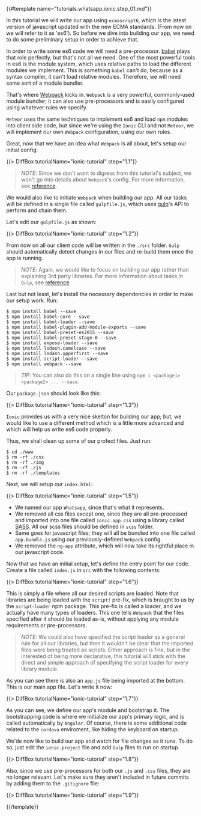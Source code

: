 {{#template name="tutorials.whatsapp.ionic.step_01.md"}}

In this tutorial we will write our app using `ecmascript6`, which is the latest version of javascript updated with the new ECMA standards. (From now on we will refer to it as 'es6'). So before we dive into building our app, we need to do some preliminary setup in order to achieve that.

In order to write some es6 code we will need a pre-processor. [babel](https://babeljs.io/) plays that role perfectly, but that's not all we need. One of the most powerful tools in es6 is the module system, which uses relative paths to load the different modules we implement. This is something `babel` can't do, because as a syntax compiler, it can't load relative modules. Therefore, we will need some sort of a module bundler.

That's where [Webpack](https://webpack.github.io/) kicks in. `Webpack` is a very powerful, commonly-used module bundler; it can also use pre-processors and is easily configured using whatever rules we specify.

`Meteor` uses the same techniques to implement es6 and load `npm` modules into client side code, but since we're using the `Ionic` CLI and not `Meteor`, we will implement our own `Webpack` configuration, using our own rules.

Great, now that we have an idea what `Webpack` is all about, let's setup our initial config:

{{> DiffBox tutorialName="ionic-tutorial" step="1.1"}}

> *NOTE*: Since we don't want to digress from this tutorial's subject, we won't go into details about `Webpack`'s config. For more information, see [reference](https://webpack.github.io/docs/configuration.html).

We would also like to initiate `Webpack` when building our app. All our tasks will be defined in a single file called `gulpfile.js`, which uses [gulp](http://gulpjs.com/)'s API to perform and chain them.

Let's edit our `gulpfile.js` as shown:

{{> DiffBox tutorialName="ionic-tutorial" step="1.2"}}

From now on all our client code will be written in the `./src` folder. `Gulp` should automatically detect changes in our files and re-build them once the app is running.

> *NOTE*: Again, we would like to focus on building our app rather than explaining 3rd party libraries. For more information about tasks in `Gulp`, see [reference](https://github.com/gulpjs/gulp/blob/master/docs/API.md).

Last but not least, let's install the necessary dependencies in order to make our setup work. Run:

    $ npm install babel --save
    $ npm install babel-core --save
    $ npm install babel-loader --save
    $ npm install babel-plugin-add-module-exports --save
    $ npm install babel-preset-es2015 --save
    $ npm install babel-preset-stage-0 --save
    $ npm install expose-loader --save
    $ npm install lodash.camelcase --save
    $ npm install lodash.upperfirst --save
    $ npm install script-loader --save
    $ npm install webpack --save

> *TIP*: You can also do this on a single line using `npm i <package1> <package2> ... --save`.

Our `package.json` should look like this:

{{> DiffBox tutorialName="ionic-tutorial" step="1.3"}}

`Ionic` provides us with a very nice skelton for building our app; but, we would like to use a different method which is a little more advanced and which will help us write es6 code properly.

Thus, we shall clean up some of our profect files. Just run:

    $ cd ./www
    $ rm -rf ./css
    $ rm -rf ./img
    $ rm -rf ./js
    $ rm -rf ./templates

Next, we will setup our `index.html`:

{{> DiffBox tutorialName="ionic-tutorial" step="1.5"}}

- We named our app `Whatsapp`, since that's what it represents.
- We removed all css files except one, since they are all pre-processed and imported into one file called `ionic.app.css` using a library called [SASS](http://sass-lang.com/). All our scss files should be defined in `scss` folder.
- Same goes for javascript files; they will all be bundled into one file called `app.bundle.js` using our previously-defined `Webpack` config.
- We removed the `ng-app` attribute, which will now take its rightful place in our javascript code.

Now that we have an initial setup, let's define the entry point for our code. Create a file called `index.js` in `src` with the following contents:

{{> DiffBox tutorialName="ionic-tutorial" step="1.6"}}

This is simply a file where all our desired scripts are loaded. Note that libraries are being loaded with the `script!` pre-fix, which is braught to us by the `script-loader` npm package. This pre-fix is called a loader, and we actually have many types of loaders. This one tells `Webpack` that the files specified after it should be loaded as-is, without applying any module requirements or pre-processors.

> *NOTE*: We could also have specified the script loader as a general rule for all our libraries, but then it wouldn't be clear that the imported files were being treated as scripts. Either approach is fine, but in the interested of being more declarative, this tutorial will stick with the direct and simple approach of specifying the script loader for every library module.

As you can see there is also an `app.js` file being imported at the bottom. This is our main app file. Let's write it now:

{{> DiffBox tutorialName="ionic-tutorial" step="1.7"}}

As you can see, we define our app's module and bootstrap it. The bootstrapping code is where we initialize our app's primary logic, and is called automatically by `Angular`. Of course, there is some additional code related to the `cordova` enviroment, like hiding the keyboard on startup.

We'de now like to build our app and watch for file changes as it runs. To do so, just edit the `ionic.project` file and add `Gulp` files to run on startup.

{{> DiffBox tutorialName="ionic-tutorial" step="1.8"}}

Also, since we use pre-processors for both our `.js` and `.css` files, they are no longer relevant. Let's make sure they aren't included in future commits by adding them to the `.gitignore` file:

{{> DiffBox tutorialName="ionic-tutorial" step="1.9"}}

{{/template}}
